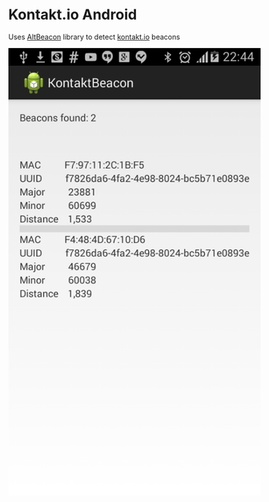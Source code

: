 # Kontakt.io Android

Uses [AltBeacon](http://altbeacon.org/) library to detect [kontakt.io](http://kontakt.io) beacons

![Screenshot](screenshot.png)
